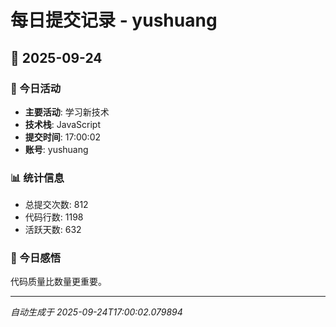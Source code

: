 # 每日提交记录 - yushuang

## 📅 2025-09-24

### 🎯 今日活动
- **主要活动**: 学习新技术
- **技术栈**: JavaScript
- **提交时间**: 17:00:02
- **账号**: yushuang

### 📊 统计信息
- 总提交次数: 812
- 代码行数: 1198
- 活跃天数: 632

### 💭 今日感悟
代码质量比数量更重要。

---
*自动生成于 2025-09-24T17:00:02.079894*
